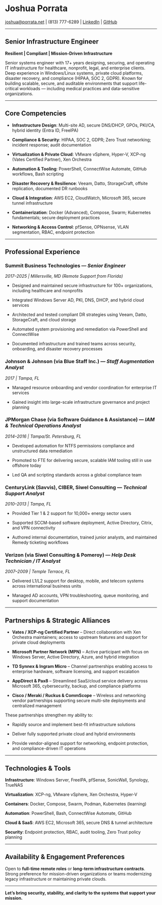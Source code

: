 # Joshua Porrata  

[joshua@porrata.net](mailto:joshua@porrata.net) | (813) 777-6289 | [LinkedIn](https://www.linkedin.com/in/joshua-p-8a2a3424/) | [GitHub](https://github.com/geekonamotorcycle/markdown-resumes)  

---

## Senior Infrastructure Engineer  

**Resilient \| Compliant \| Mission-Driven Infrastructure**  

Senior systems engineer with 17+ years designing, securing, and operating IT infrastructure for healthcare, nonprofit, legal, and enterprise clients. Deep experience in Windows/Linux systems, private cloud platforms, disaster recovery, and compliance (HIPAA, SOC 2, GDPR). Known for building scalable, secure, and auditable environments that support life-critical workloads — including medical practices and data-sensitive organizations.  

---

## Core Competencies  

- **Infrastructure Design**: Multi-site AD, secure DNS/DHCP, GPOs, PKI/CA, hybrid identity (Entra ID, FreeIPA)  

- **Compliance & Security**: HIPAA, SOC 2, GDPR; Zero Trust networking; incident response; audit documentation  

- **Virtualization & Private Cloud**: VMware vSphere, Hyper-V, XCP-ng (Vates Certified Partner), Xen Orchestra  

- **Automation & Tooling**: PowerShell, ConnectWise Automate, GitHub workflows, Bash scripting  

- **Disaster Recovery & Resilience**: Veeam, Datto, StorageCraft, offsite replication, documented DR runbooks  

- **Cloud & Integration**: AWS EC2, CloudWatch, Microsoft 365, secure tunnel infrastructure  

- **Containerization**: Docker (Advanced), Compose, Swarm; Kubernetes fundamentals; secure deployment practices  

- **Networking & Access Control**: pfSense, OPNsense, VLAN segmentation, RBAC, endpoint protection  

---

## Professional Experience  

### Summit Business Technologies — *Senior Engineer*  

*2017–2025 \| Millersville, MD (Remote Support from Florida)*  

- Designed and maintained secure infrastructure for 100+ organizations, including healthcare and nonprofits  

- Integrated Windows Server AD, PKI, DNS, DHCP, and hybrid cloud services  

- Architected and tested compliant DR strategies using Veeam, Datto, StorageCraft, and cloud storage  

- Automated system provisioning and remediation via PowerShell and ConnectWise  

- Documented infrastructure and trained teams across security, onboarding, and disaster recovery processes  

### Johnson & Johnson (via Blue Staff Inc.) — *Staff Augmentation Analyst*  

*2017 \| Tampa, FL*  

- Managed resource onboarding and vendor coordination for enterprise IT services  

- Gained insight into large-scale infrastructure governance and project planning  

### JPMorgan Chase (via Software Guidance & Assistance) — *IAM & Technical Operations Analyst*  

*2014–2016 \| Tampa/St. Petersburg, FL*  

- Developed automation for NTFS permissions compliance and unstructured data remediation  

- Promoted to FTE for delivering secure, scalable IAM tooling still in use offshore today  

- Led QA and scripting standards across a global compliance team  

### CenturyLink (Savvis), CIBER, Siwel Consulting — *Technical Support Analyst*  

*2010–2013 \| Tampa, FL*  

- Provided Tier 1 & 2 support for 10,000+ energy sector users  

- Supported SCCM-based software deployment, Active Directory, Citrix, and VPN connectivity  

- Authored internal documentation, trained junior analysts, and maintained Remedy ticketing workflows  

### Verizon (via Siwel Consulting & Pomeroy) — *Help Desk Technician / IT Analyst*  

*2007–2009 \| Temple Terrace, FL*  

- Delivered L1/L2 support for desktop, mobile, and telecom systems across international business units  

- Managed AD accounts, VPN troubleshooting, queue monitoring, and support documentation  

---

## Partnerships & Strategic Alliances  

- **Vates / XCP-ng Certified Partner** – Direct collaboration with Xen Orchestra maintainers; access to upstream features and support for private cloud deployments  

- **Microsoft Partner Network (MPN)** – Active participant with focus on Windows Server, Active Directory, Azure, and hybrid integration  

- **TD Synnex & Ingram Micro** – Channel partnerships enabling access to enterprise hardware, software licensing, and support escalation  

- **AppDirect & Pax8** – Streamlined SaaS/cloud service delivery across Microsoft 365, cybersecurity, backup, and compliance platforms  

- **Cisco / Meraki / Ruckus & CommScope** – Wireless and networking vendor partnerships supporting secure multi-site deployments and centralized management  

These partnerships strengthen my ability to:  

- Rapidly source and implement best-fit infrastructure solutions  

- Deliver fully supported private cloud and hybrid environments  

- Provide vendor-aligned support for networking, endpoint protection, and compliance-driven IT operations  

---

## Technologies & Tools  

**Infrastructure**: Windows Server, FreeIPA, pfSense, SonicWall, Synology, TrueNAS  

**Virtualization**: XCP-ng, VMware vSphere, Xen Orchestra, Hyper-V  

**Containers**: Docker, Compose, Swarm, Podman, Kubernetes (learning)  

**Automation**: PowerShell, Bash, ConnectWise Automate, GitHub  

**Cloud & SaaS**: AWS EC2, Microsoft 365, secure DNS & tunnel architecture  

**Security**: Endpoint protection, RBAC, audit tooling, Zero Trust policy planning  

---

## Availability & Engagement Preferences  

Open to **full-time remote roles** or **long-term infrastructure contracts**. Strong preference for mission-driven organizations or teams modernizing legacy infrastructure or maintaining private clouds.  

---

**Let’s bring security, stability, and clarity to the systems that support your mission.**
